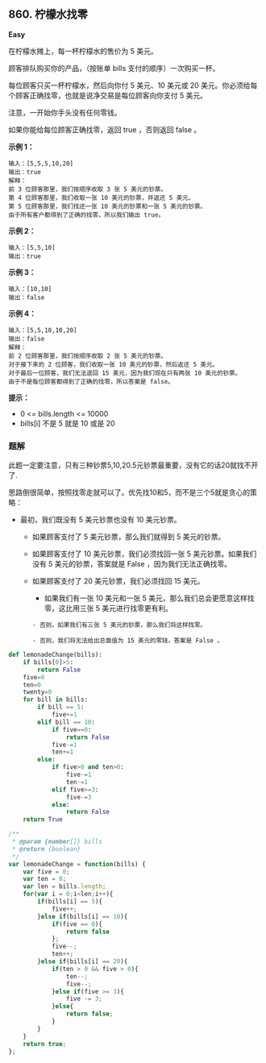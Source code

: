 ## 860. 柠檬水找零
**Easy**

在柠檬水摊上，每一杯柠檬水的售价为 5 美元。

顾客排队购买你的产品，（按账单 bills 支付的顺序）一次购买一杯。

每位顾客只买一杯柠檬水，然后向你付 5 美元、10 美元或 20 美元。你必须给每个顾客正确找零，也就是说净交易是每位顾客向你支付 5 美元。

注意，一开始你手头没有任何零钱。

如果你能给每位顾客正确找零，返回 true ，否则返回 false 。

**示例 1：**
```
输入：[5,5,5,10,20]
输出：true
解释：
前 3 位顾客那里，我们按顺序收取 3 张 5 美元的钞票。
第 4 位顾客那里，我们收取一张 10 美元的钞票，并返还 5 美元。
第 5 位顾客那里，我们找还一张 10 美元的钞票和一张 5 美元的钞票。
由于所有客户都得到了正确的找零，所以我们输出 true。
```

**示例 2：**
```
输入：[5,5,10]
输出：true
```
**示例 3：**
```
输入：[10,10]
输出：false
```
**示例 4：**
```
输入：[5,5,10,10,20]
输出：false
解释：
前 2 位顾客那里，我们按顺序收取 2 张 5 美元的钞票。
对于接下来的 2 位顾客，我们收取一张 10 美元的钞票，然后返还 5 美元。
对于最后一位顾客，我们无法退回 15 美元，因为我们现在只有两张 10 美元的钞票。
由于不是每位顾客都得到了正确的找零，所以答案是 false。
```
**提示：**
- 0 <= bills.length <= 10000
- bills[i] 不是 5 就是 10 或是 20 

### 题解
此题一定要注意，只有三种钞票5,10,20.5元钞票最重要，没有它的话20就找不开了.

思路倒很简单，按照找零走就可以了。优先找10和5，而不是三个5就是贪心的策略：

- 最初，我们既没有 5 美元钞票也没有 10 美元钞票。
  - 如果顾客支付了 5 美元钞票，那么我们就得到 5 美元的钞票。

  - 如果顾客支付了 10 美元钞票，我们必须找回一张 5 美元钞票。如果我们没有 5 美元的钞票，答案就是 False ，因为我们无法正确找零。

  -   如果顾客支付了 20 美元钞票，我们必须找回 15 美元。

        -   如果我们有一张 10 美元和一张 5 美元，那么我们总会更愿意这样找零，这比用三张 5 美元进行找零更有利。

          - 否则，如果我们有三张 5 美元的钞票，那么我们将这样找零。

          - 否则，我们将无法给出总面值为 15 美元的零钱，答案是 False 。


```python
def lemonadeChange(bills):
    if bills[0]>5:
        return False
    five=0
    ten=0
    twenty=0
    for bill in bills:
        if bill == 5:
            five+=1
        elif bill == 10:
            if five==0:
                return False
            five-=1
            ten+=1
        else:
            if five>0 and ten>0:
                five-=1
                ten-=1
            elif five>=3:
                five-=3
            else:
                return False
    return True
```

```javascript
/**
 * @param {number[]} bills
 * @return {boolean}
 */
var lemonadeChange = function(bills) {
    var five = 0;
    var ten = 0;
    var len = bills.length;
    for(var i = 0;i<len;i++){
        if(bills[i] == 5){
            five++;
        }else if(bills[i] == 10){
            if(five == 0){
                return false
            };
            five--;
            ten++;
        }else if(bills[i] == 20){
            if(ten > 0 && five > 0){
                ten--;
                five--;
            }else if(five >= 3){
                five -= 3;
            }else{
                return false;
            }
        }
    }
    return true;
};
```
